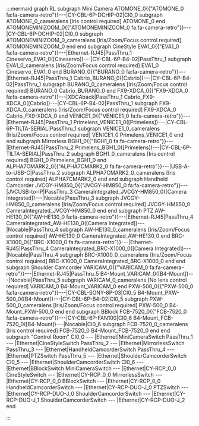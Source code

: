 :::mermaid
graph RL
subgraph Mini Camera
ATOMONE_0{{"ATOMONE_0 fa:fa-camera-retro"}}---|CY-CBL-6P-DCHIP-02|CI0_0
  subgraph ATOMONE_0_cameralens [Iris control required]
    ATOMONE_0
  end
ATOMONEMINIZOOM_0{{"ATOMONEMINIZOOM_0 fa:fa-camera-retro"}}---|CY-CBL-6P-DCHIP-02|CI0_0
  subgraph ATOMONEMINIZOOM_0_cameralens [Iris/Zoom/Focus control required]
    ATOMONEMINIZOOM_0
  end
end
subgraph CineStyle
EVA1_0{{"EVA1_0 fa:fa-camera-retro"}}---|Ethernet-RJ45|PassThru_1
Cineservo_EVA1_0([Cineservo])---|CY-CBL-6P-B4-02|PassThru_1
  subgraph EVA1_0_cameralens [Iris/Zoom/Focus control required]
    EVA1_0
    Cineservo_EVA1_0
  end
BURANO_0{{"BURANO_0 fa:fa-camera-retro"}}---|Ethernet-RJ45|PassThru_1
Cabrio_BURANO_0([Cabrio])---|CY-CBL-6P-B4-02|PassThru_1
  subgraph BURANO_0_cameralens [Iris/Zoom/Focus control required]
    BURANO_0
    Cabrio_BURANO_0
  end
FX9-XDCA_0{{"FX9-XDCA_0 fa:fa-camera-retro"}}---|XDCAback|PassThru_1
Cabrio_FX9-XDCA_0([Cabrio])---|CY-CBL-6P-B4-02|PassThru_1
  subgraph FX9-XDCA_0_cameralens [Iris/Zoom/Focus control required]
    FX9-XDCA_0
    Cabrio_FX9-XDCA_0
  end
VENICE1_0{{"VENICE1_0 fa:fa-camera-retro"}}---|Ethernet-RJ45|PassThru_1
Primelens_VENICE1_0([Primelens])---|CY-CBL-6P-TILTA-SERIAL|PassThru_1
  subgraph VENICE1_0_cameralens [Iris/Zoom/Focus control required]
    VENICE1_0
    Primelens_VENICE1_0
  end
end
subgraph Mirrorless
BGH1_0{{"BGH1_0 fa:fa-camera-retro"}}---|Ethernet-RJ45|PassThru_2
Primelens_BGH1_0([Primelens])---|CY-CBL-6P-TILTA-SERIAL|PassThru_2
  subgraph BGH1_0_cameralens [Iris control required]
    BGH1_0
    Primelens_BGH1_0
  end
ALPHA7CMARK2_0{{"ALPHA7CMARK2_0 fa:fa-camera-retro"}}---|USB-A-to-USB-C|PassThru_2
  subgraph ALPHA7CMARK2_0_cameralens [Iris control required]
    ALPHA7CMARK2_0
  end
end
subgraph Handheld Camcorder
JVCGY-HM850_0{{"JVCGY-HM850_0 fa:fa-camera-retro"}}---|JVCUSB-to-IP|PassThru_3
CameraIntegrated_JVCGY-HM850_0([Camera Integrated])---|Nocable|PassThru_3
  subgraph JVCGY-HM850_0_cameralens [Iris/Zoom/Focus control required]
    JVCGY-HM850_0
    CameraIntegrated_JVCGY-HM850_0
  end
end
subgraph PTZ
AW-HE130_0{{"AW-HE130_0 fa:fa-camera-retro"}}---|Ethernet-RJ45|PassThru_4
CameraIntegrated_AW-HE130_0([Camera Integrated])---|Nocable|PassThru_4
  subgraph AW-HE130_0_cameralens [Iris/Zoom/Focus control required]
    AW-HE130_0
    CameraIntegrated_AW-HE130_0
  end
BRC-X1000_0{{"BRC-X1000_0 fa:fa-camera-retro"}}---|Ethernet-RJ45|PassThru_4
CameraIntegrated_BRC-X1000_0([Camera Integrated])---|Nocable|PassThru_4
  subgraph BRC-X1000_0_cameralens [Iris/Zoom/Focus control required]
    BRC-X1000_0
    CameraIntegrated_BRC-X1000_0
  end
end
subgraph Shoulder Camcorder
VARICAM_0{{"VARICAM_0 fa:fa-camera-retro"}}---|Ethernet-RJ45|PassThru_5
B4-Mount_VARICAM_0([B4-Mount])---|Nocable|PassThru_5
  subgraph VARICAM_0_cameralens [No lens control required]
    VARICAM_0
    B4-Mount_VARICAM_0
  end
PXW-500_0{{"PXW-500_0 fa:fa-camera-retro"}}---|CY-CBL-SONY-8P-03|CI0_5
B4-Mount_PXW-500_0([B4-Mount])---|CY-CBL-6P-B4-02|CI0_5
  subgraph PXW-500_0_cameralens [Iris/Zoom/Focus control required]
    PXW-500_0
    B4-Mount_PXW-500_0
  end
end
subgraph BBlock
FCB-7520_0{{"FCB-7520_0 fa:fa-camera-retro"}}---|CY-CBL-6P-FAN100|CI0_6
B4-Mount_FCB-7520_0([B4-Mount])---|Nocable|CI0_6
  subgraph FCB-7520_0_cameralens [Iris control required]
    FCB-7520_0
    B4-Mount_FCB-7520_0
  end
end
subgraph "Control Room" 
CI0_0 --- |Ethernet|MiniCameraSwitch
PassThru_1 --- |Ethernet|CineStyleSwitch
PassThru_2 --- |Ethernet|MirrorlessSwitch
PassThru_3 --- |Ethernet|HandheldCamcorderSwitch
PassThru_4 --- |Ethernet|PTZSwitch
PassThru_5 --- |Ethernet|ShoulderCamcorderSwitch
CI0_5 --- |Ethernet|ShoulderCamcorderSwitch
CI0_6 --- |Ethernet|BBlockSwitch
MiniCameraSwitch --- |Ethernet|CY-RCP_0_0
CineStyleSwitch --- |Ethernet|CY-RCP_0_0
MirrorlessSwitch --- |Ethernet|CY-RCP_0_0
BBlockSwitch --- |Ethernet|CY-RCP_0_0
HandheldCamcorderSwitch --- |Ethernet|CY-RCP-DUO-J_0
PTZSwitch --- |Ethernet|CY-RCP-DUO-J_0
ShoulderCamcorderSwitch --- |Ethernet|CY-RCP-DUO-J_1
ShoulderCamcorderSwitch --- |Ethernet|CY-RCP-DUO-J_2
end

:::
